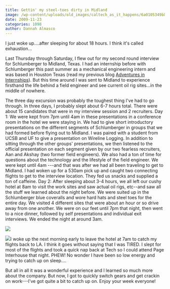 ```yaml
---
title: Gettin' my steel-toes dirty in Midland
image: /wp-content/uploads/old_images/caltech_as_it_happens/6a0105349b8251970b0120a6c8d41a970b.jpg
date: 2009-11-23
categories: 1098
author: Dannah Almasco
---
```


I just woke up....after sleeping for about 18 hours. I think it's called exhaustion...

Last Thursday through Saturday, I flew out for my second round interview for Schlumberger to Midland, Texas. I had an internship before with Schlumberger this past summer as a mechanical engineering intern and was based in Houston Texas (read my previous blog [Adventures in Internships](https://caltech.typepad.com/caltech_as_it_happens/adventures-in-internships/)). But this time around I was sent to Midland to experience firsthand the life behind a field engineer and see current oil rig sites...in the middle of nowhere.

The three day excursion was probably the toughest thing I've had to go through. In three days, I probably slept about 6-7 hours total. There were about 15 candidates that were in my interview session and 2 recruiters. 
Day 1: We were kept from 7pm until 4am in these presentations in a conference room in the hotel we were staying in. We had to give short introductory presentations on the different segments of Schlumberger in groups that we had formed before flying out to Midland. I was paired with a student from UCSB and UF to give a presentation on Wireline Logging. In addition to sitting through the other groups' presentations, we then listened to the official presentation on each segment given by our two fearless recruiters, Aan and Akshay (two former field engineers). We also had a ton of time for questions about the technology and the lifestyle of the field engineer. We were kept until 4am ---and that was after we had all been traveling to get to Midland. I had woken up for a 530am pick up and caught two connecting flights to get to the interview location. They fed us snacks and supplied a ton of caffeine. 
Day 2: After sleeping about 3-4 hours, we all left our cushy hotel at 8am to visit the work sites and saw actual oil rigs, etc--and saw all the stuff we learned about the night before. We were suited up in the Schlumberger blue coveralls and wore hard hats and steel toes for the entire day. We visited 4 different sites that were about an hour or so drive away from one another. We were on our feet until 7pm that night, then went to a nice dinner, followed by self presentations and individual exit interviews. We ended the night at around 3am. 

![](/old_images/caltech_as_it_happens/6a0105349b8251970b0120a6c8e4bc970b.jpg)

![](/old_images/caltech_as_it_happens/6a0105349b8251970b0120a6c8fd5a970b.jpg)I woke up the next morning early to leave the hotel at 7am to catch my
flights back to LA. I think it goes without saying that I was TIRED. I
slept for most of the flights and took a quick nap back at Tech so I
could attend Page Interhouse that night. PHEW! No wonder I have been so
low energy and trying to catch up on sleep....

But all in all it was a wonderful experience and I learned so much more about the company. But now, I got to quickly switch gears and get crackin on work---I've got quite a bit to catch up on. Enjoy your week everyone!
